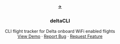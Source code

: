 <div align="center">
  <a href="https://github.com/lumaaaaaa/deltaCLI">
    ✈️
  </a>

<h3 align="center">deltaCLI</h3>

  <p align="center">
    CLI flight tracker for Delta onboard WiFi enabled flights
    <br />
    <a href="https://github.com/othneildrew/Best-README-Template">View Demo</a>
    ·
    <a href="https://github.com/lumaaaaaa/deltaCLI/issues">Report Bug</a>
    ·
    <a href="https://github.com/lumaaaaaa/deltaCLI/issues">Request Feature</a>
  </p>
</div>
